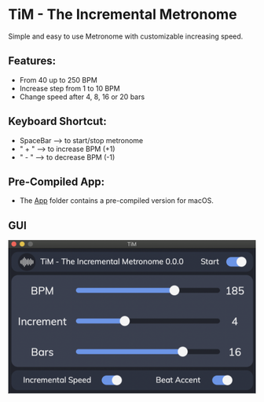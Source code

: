 # TiM - The Incremental Metronome 

Simple and easy to use Metronome with customizable increasing speed.

## Features:
 * From 40 up to 250 BPM
 * Increase step from 1 to 10 BPM
 * Change speed after 4, 8, 16 or 20 bars

## Keyboard Shortcut:
 * SpaceBar --> to start/stop metronome
 * " + " --> to increase BPM (+1)
 * " - " --> to decrease BPM (-1)

## Pre-Compiled App:
 * The [App](App) folder contains a pre-compiled version for macOS. 

## GUI

 ![GUI](Assets/GUI.png)
